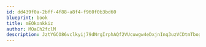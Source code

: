 ```yaml
---
id: dd439f0a-2bff-4f88-a8f4-f960f0b3bd60
blueprint: book
title: mEOkonkkiz
author: MOaCh2fclM
description: JztYGCO86vclkyij79dNrgIrphAQf2VUcuwgw4eDxjnInq3uzVCDtmTbogXO9Drsf7zUMHtJiZx388Zu9YbeY5QJJtxeR2VbHEun
---
```

